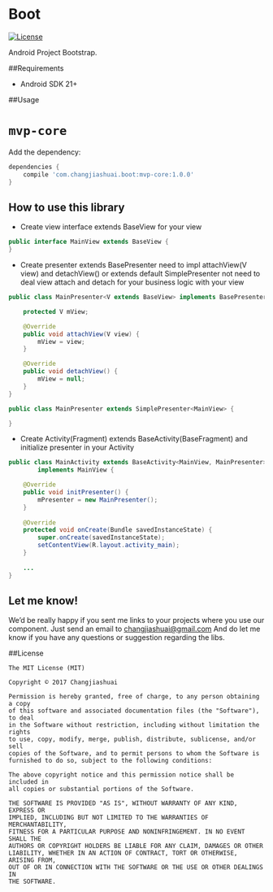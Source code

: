 # Boot

[![License](http://img.shields.io/badge/license-MIT-green.svg?style=flat)]()
[](https://img.shields.io/github/issues/changjiashuai/Boot.svg)
[](https://img.shields.io/github/forks/changjiashuai/Boot.svg)
[](https://img.shields.io/github/stars/changjiashuai/Boot.svg)

Android Project Bootstrap.


##Requirements
- Android SDK 21+


##Usage

# `mvp-core`

Add the dependency:
```Groovy
dependencies {
	compile 'com.changjiashuai.boot:mvp-core:1.0.0'
}
```

## How to use this library

* Create view interface extends BaseView for your view
```java
public interface MainView extends BaseView {
}
```

* Create presenter extends BasePresenter need to impl attachView(V view) and detachView() or extends default SimplePresenter<V> not need to deal view attach and detach for your business logic with your view
```java
public class MainPresenter<V extends BaseView> implements BasePresenter<V> {

    protected V mView;

    @Override
    public void attachView(V view) {
        mView = view;
    }

    @Override
    public void detachView() {
        mView = null;
    }
}
```
```java
public class MainPresenter extends SimplePresenter<MainView> {

}
```
* Create Activity(Fragment) extends BaseActivity(BaseFragment) and initialize presenter in your Activity
```java
public class MainActivity extends BaseActivity<MainView, MainPresenter>
        implements MainView {

    @Override
    public void initPresenter() {
        mPresenter = new MainPresenter();
    }
    
	@Override
	protected void onCreate(Bundle savedInstanceState) {
		super.onCreate(savedInstanceState);
		setContentView(R.layout.activity_main);
	}
        
    ...
}
```
    


## Let me know!

We’d be really happy if you sent me links to your projects where you use our component. Just send an email to changjiashuai@gmail.com And do let me know if you have any questions or suggestion regarding the libs. 


##License

    The MIT License (MIT)

    Copyright © 2017 Changjiashuai

    Permission is hereby granted, free of charge, to any person obtaining a copy
    of this software and associated documentation files (the "Software"), to deal
    in the Software without restriction, including without limitation the rights
    to use, copy, modify, merge, publish, distribute, sublicense, and/or sell
    copies of the Software, and to permit persons to whom the Software is
    furnished to do so, subject to the following conditions:

    The above copyright notice and this permission notice shall be included in
    all copies or substantial portions of the Software.

    THE SOFTWARE IS PROVIDED "AS IS", WITHOUT WARRANTY OF ANY KIND, EXPRESS OR
    IMPLIED, INCLUDING BUT NOT LIMITED TO THE WARRANTIES OF MERCHANTABILITY,
    FITNESS FOR A PARTICULAR PURPOSE AND NONINFRINGEMENT. IN NO EVENT SHALL THE
    AUTHORS OR COPYRIGHT HOLDERS BE LIABLE FOR ANY CLAIM, DAMAGES OR OTHER
    LIABILITY, WHETHER IN AN ACTION OF CONTRACT, TORT OR OTHERWISE, ARISING FROM,
    OUT OF OR IN CONNECTION WITH THE SOFTWARE OR THE USE OR OTHER DEALINGS IN
    THE SOFTWARE.
    
